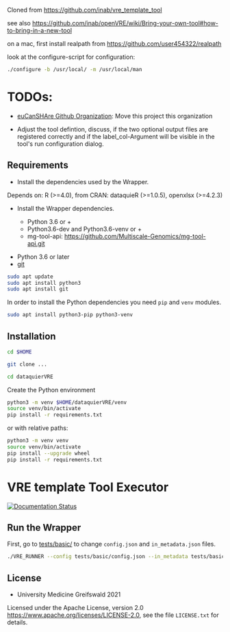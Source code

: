 
Cloned from https://github.com/inab/vre_template_tool

see also https://github.com/inab/openVRE/wiki/Bring-your-own-tool#how-to-bring-in-a-new-tool

on a mac, first install realpath from https://github.com/user454322/realpath

look at the configure-script for configuration:

```bash
./configure -b /usr/local/ -m /usr/local/man
```

# TODOs:

- [euCanSHAre Github Organization](https://github.com/orgs/euCanSHare/): Move this project this organization

- Adjust the tool defintion, discuss, if the two optional output files are registered correctly and if the label_col-Argument
  will be visible in the tool's run configuration dialog.

## Requirements

* Install the dependencies used by the Wrapper.

Depends on: R (>=4.0), from CRAN: dataquieR (>=1.0.5), openxlsx (>=4.2.3)

* Install the Wrapper dependencies.

    - Python 3.6 or +
    - Python3.6-dev and Python3.6-venv or +
    - mg-tool-api: https://github.com/Multiscale-Genomics/mg-tool-api.git

- Python 3.6 or later
- [git](https://git-scm.com/downloads)

```bash
sudo apt update
sudo apt install python3
sudo apt install git
```

In order to install the Python dependencies you need `pip` and `venv` modules.

```bash
sudo apt install python3-pip python3-venv
```


## Installation

```bash
cd $HOME

git clone ...

cd dataquierVRE
```

Create the Python environment

```bash
python3 -m venv $HOME/dataquierVRE/venv
source venv/bin/activate
pip install -r requirements.txt
```

or with relative paths:

```bash
python3 -m venv venv
source venv/bin/activate
pip install --upgrade wheel
pip install -r requirements.txt
```

# VRE template Tool Executor

[![Documentation Status](https://readthedocs.org/projects/vre-template-tool/badge/?version=latest)](https://vre-template-tool.readthedocs.io/en/latest/?badge=latest)

## Run the Wrapper

First, go to [tests/basic/](https://github.com/inab/vre_template_tool/tree/master/tests/basic) to change `config.json` and `in_metadata.json` files.

```bash
./VRE_RUNNER --config tests/basic/config.json --in_metadata tests/basic/in_metadata.json --out_metadata out_metadata.json --log_file VRE_RUNNER.log
```

## License
* University Medicine Greifswald 2021

Licensed under the Apache License, version 2.0 <https://www.apache.org/licenses/LICENSE-2.0>, see the file `LICENSE.txt` for details.
